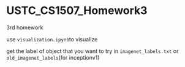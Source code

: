 # USTC_CS1507_Homework3
3rd homework

use ```visualization.ipynb```to visualize

get the label of object that you want to try in ```imagenet_labels.txt``` or ```old_imagenet_labels```(for inceptionv1)